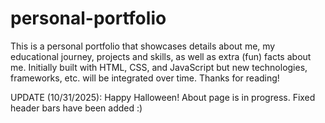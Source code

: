 # personal-portfolio
This is a personal portfolio that showcases details about me, my educational journey, projects and skills, as well as extra (fun) facts about me. Initially built with HTML, CSS, and JavaScript but new technologies, frameworks, etc. will be integrated over time. Thanks for reading!

UPDATE (10/31/2025): Happy Halloween! About page is in progress. Fixed header bars have been added :)
